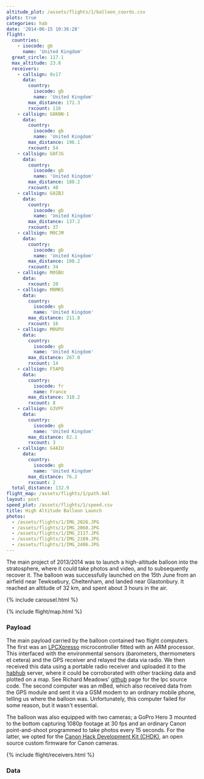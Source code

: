 ```yaml
---
altitude_plot: /assets/flights/1/balloon_coords.csv
plots: true
categories: hab
date: '2014-06-15 10:36:28'
flight:
  countries:
    - isocode: gb
      name: 'United Kingdom'
  great_circle: 117.1
  max_altitude: 23.8
  receivers:
    - callsign: 0x17
      data:
        country:
          isocode: gb
          name: 'United Kingdom'
        max_distance: 172.3
        rxcount: 116
    - callsign: G8KNN-1
      data:
        country:
          isocode: gb
          name: 'United Kingdom'
        max_distance: 196.1
        rxcount: 54
    - callsign: G8FJG
      data:
        country:
          isocode: gb
          name: 'United Kingdom'
        max_distance: 180.2
        rxcount: 40
    - callsign: G8ZBJ
      data:
        country:
          isocode: gb
          name: 'United Kingdom'
        max_distance: 137.2
        rxcount: 37
    - callsign: M0CJM
      data:
        country:
          isocode: gb
          name: 'United Kingdom'
        max_distance: 108.2
        rxcount: 34
    - callsign: M0SBU
      data:
        rxcount: 20
    - callsign: M0MKS
      data:
        country:
          isocode: gb
          name: 'United Kingdom'
        max_distance: 211.8
        rxcount: 16
    - callsign: M0UPU
      data:
        country:
          isocode: gb
          name: 'United Kingdom'
        max_distance: 267.0
        rxcount: 14
    - callsign: F5APQ
      data:
        country:
          isocode: fr
          name: France
        max_distance: 310.2
        rxcount: 8
    - callsign: G3VPF
      data:
        country:
          isocode: gb
          name: 'United Kingdom'
        max_distance: 82.1
        rxcount: 3
    - callsign: G4AIU
      data:
        country:
          isocode: gb
          name: 'United Kingdom'
        max_distance: 76.2
        rxcount: 2
  total_distance: 132.9
flight_map: /assets/flights/1/path.kml
layout: post
speed_plot: /assets/flights/1/speed.csv
title: High Altitude Balloon Launch
photos:
  - /assets/flights/1/IMG_2026.JPG
  - /assets/flights/1/IMG_2068.JPG
  - /assets/flights/1/IMG_2117.JPG
  - /assets/flights/1/IMG_2189.JPG
  - /assets/flights/1/IMG_2406.JPG
---
```


The main project of 2013/2014 was to launch a high-altitude balloon into the stratosphere, where it could take photos and video, and to subsequently recover it. The balloon was successfully launched on the 15th June from an airfield near Tewksebury, Cheltenham, and landed near Glastonbury. It reached an altitude of 32 km, and spent about 3 hours in the air.

<!--more-->

{% include carousel.html %}

{% include flight/map.html %}

### Payload
The main payload carried by the balloon contained two flight computers. The first was an [LPCXpresso](http://www.lpcware.com/lpcxpresso) microcontroller fitted with an ARM processor. This interfaced with the environmental sensors (barometers, thermometers et cetera) and the GPS receiver and relayed the data via radio. We then received this data using a portable radio receiver and uploaded it to the [habhub](http://habhub.org/) server, where it could be corroborated with other tracking data and plotted on a map. See Richard Meadows' [github](https://github.com/richardeoin/buseds-hab/tree/master/lpc-src) page for the lpc source code. The second computer was an mBed, which also received data from the GPS module and sent it via a GSM modem to an ordinary mobile phone, telling us where the balloon was. Unfortunately, this computer failed for some reason, but it wasn't essential.

The balloon was also equipped with two cameras; a GoPro Hero 3 mounted to the bottom capturing 1080p footage at 30 fps and an ordinary Canon point-and-shoot programmed to take photos every 15 seconds. For the latter, we opted for the [Canon Hack Development Kit (CHDK)](http://chdk.wikia.com/wiki/CHDK), an open source custom firmware for Canon cameras.

{% include flight/receivers.html %}

### Data
<div class="row">
  <div class="col-md-6">
    <div>
      <svg id="alt-time"></svg>
    </div>
  </div>
  <div class="col-md-6">
    <div>
      <svg id="speed-time"></svg>
    </div>
  </div>
</div>
